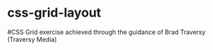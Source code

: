 # css-grid-layout
#CSS Grid exercise achieved through the guidance of Brad Traversy (Traversy Media)
